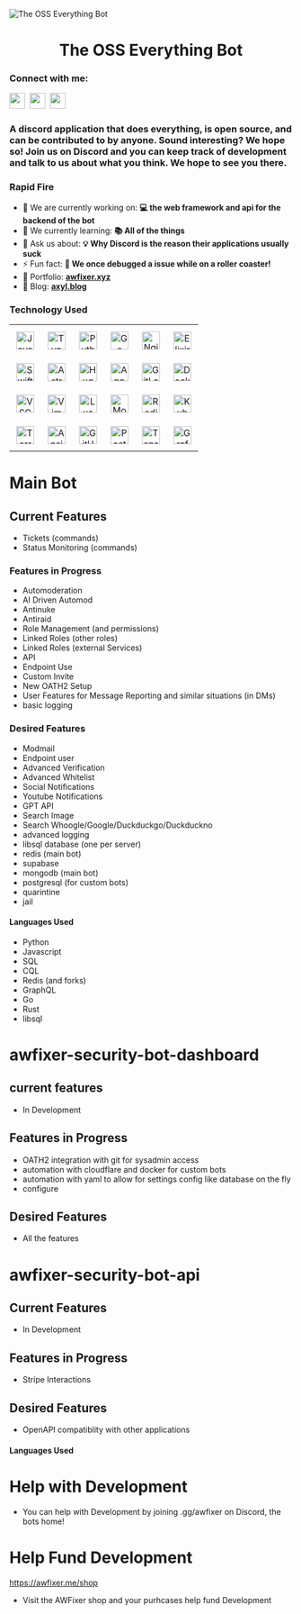 ![The OSS Everything Bot](https://images-wixmp-ed30a86b8c4ca887773594c2.wixmp.com/f/c83c004e-1370-4756-88e5-4071de797088/dgdq8br-09cc7ad6-a021-47a5-b0e0-917b12b0f7a7.gif?token=eyJ0eXAiOiJKV1QiLCJhbGciOiJIUzI1NiJ9.eyJzdWIiOiJ1cm46YXBwOjdlMGQxODg5ODIyNjQzNzNhNWYwZDQxNWVhMGQyNmUwIiwiaXNzIjoidXJuOmFwcDo3ZTBkMTg4OTgyMjY0MzczYTVmMGQ0MTVlYTBkMjZlMCIsIm9iaiI6W1t7InBhdGgiOiJcL2ZcL2M4M2MwMDRlLTEzNzAtNDc1Ni04OGU1LTQwNzFkZTc5NzA4OFwvZGdkcThici0wOWNjN2FkNi1hMDIxLTQ3YTUtYjBlMC05MTdiMTJiMGY3YTcuZ2lmIn1dXSwiYXVkIjpbInVybjpzZXJ2aWNlOmZpbGUuZG93bmxvYWQiXX0.tqRMtE-b2QiI2nnefNxSDMJvZCcYqFmq2ccg_Xfzqb8)

<div id="toc">
  <ul align="center" style="list-style: none">
    <summary>
      <h1>
        The OSS Everything Bot
      </h1>
    </summary>
  </ul>
</div>

**<h3 align="left">Connect with me:</h3>** 
<p align="left"><a href="https://github.com/sushilmagare10" target="_blank"><img src="https://img.shields.io/badge/GitHub-100000?logo=github&logoColor=white" height="28" style="margin-right: 4px"></a> <a href="https://www.linkedin.com/in/sushil-magare" target="_blank"><img src="https://img.shields.io/badge/LinkedIn-0077B5?logo=linkedin&logoColor=white" height="28" style="margin-right: 4px"></a> <a href="https://twitter.com/Sushil__SM" target="_blank"><img src="https://img.shields.io/badge/Twitter-000000?logo=X&logoColor=white" height="28" style="margin-right: 4px"></a></p>

 **<h3 align="left">A discord application that does everything, is open source, and can be contributed  to by anyone. Sound interesting? We hope so! Join us on Discord and you can keep track of development and talk to us about what you think. We hope to see you there.</h3>**

**<h3 align="left">Rapid Fire</h3>**
 
- 💼 We are currently working on: **💻 the web framework and api for the backend of the bot**
- 🌱 We currently learning: **📚 All of the things**
- 💬 Ask us about: **💡 Why Discord is the reason their applications usually suck**
- ⚡ Fun fact: **🎢 We once debugged a issue while on a roller coaster!**
- 📂 Portfolio: **<a href="awfixer.xyz" target="_blank">awfixer.xyz</a>**
- 📝 Blog: **<a href="axyl.blog" target="_blank">axyl.blog</a>**


 **<h3 align="left">Technology Used</h3>**

<table style="width: 100%; border: 0px solid white;"><tr><td style="text-align: center; border: 0px; padding: 12px;"><img src="https://cdn.jsdelivr.net/gh/devicons/devicon/icons/javascript/javascript-original.svg" height="32" alt="JavaScript"/></td><td style="text-align: center; border: 0px; padding: 12px;"><img src="https://cdn.jsdelivr.net/gh/devicons/devicon/icons/typescript/typescript-original.svg" height="32" alt="TypeScript"/></td><td style="text-align: center; border: 0px; padding: 12px;"><img src="https://cdn.jsdelivr.net/gh/devicons/devicon/icons/python/python-original.svg" height="32" alt="Python"/></td><td style="text-align: center; border: 0px; padding: 12px;"><img src="https://cdn.jsdelivr.net/gh/devicons/devicon@latest/icons/go/go-original-wordmark.svg" height="32" alt="Go"/></td><td style="text-align: center; border: 0px; padding: 12px;"><img src="https://cdn.jsdelivr.net/gh/devicons/devicon@latest/icons/nginx/nginx-original.svg" height="32" alt="Nginx"/></td><td style="text-align: center; border: 0px; padding: 12px;"><img src="https://cdn.jsdelivr.net/gh/devicons/devicon/icons/elixir/elixir-original.svg" height="32" alt="Elixir"/></td></tr><tr><td style="text-align: center; border: 0px; padding: 12px;"><img src="https://cdn.jsdelivr.net/gh/devicons/devicon/icons/swift/swift-original.svg" height="32" alt="Swift"/></td><td style="text-align: center; border: 0px; padding: 12px;"><img src="https://skillicons.dev/icons?i=astro" height="32" alt="Astro"/></td><td style="text-align: center; border: 0px; padding: 12px;"><img src="https://cdn.jsdelivr.net/gh/devicons/devicon/icons/hugo/hugo-original.svg" height="32" alt="Hugo"/></td><td style="text-align: center; border: 0px; padding: 12px;"><img src="https://cdn.jsdelivr.net/gh/devicons/devicon@latest/icons/appwrite/appwrite-original.svg" height="32" alt="Appwrite"/></td><td style="text-align: center; border: 0px; padding: 12px;"><img src="https://cdn.simpleicons.org/gitlab/FC6D26" height="32" alt="GitLab"/></td><td style="text-align: center; border: 0px; padding: 12px;"><img src="https://cdn.simpleicons.org/docker/2496ED" height="32" alt="Docker"/></td></tr><tr><td style="text-align: center; border: 0px; padding: 12px;"><img src="https://skillicons.dev/icons?i=vscode" height="32" alt="VSCode"/></td><td style="text-align: center; border: 0px; padding: 12px;"><img src="https://img.shields.io/badge/Vim-019733?logo=vim&logoColor=white" height="32" alt="Vim"/></td><td style="text-align: center; border: 0px; padding: 12px;"><img src="https://img.shields.io/badge/Lua-2C2D72?logo=lua&logoColor=white" height="32" alt="Lua"/></td><td style="text-align: center; border: 0px; padding: 12px;"><img src="https://cdn.jsdelivr.net/gh/devicons/devicon@latest/icons/mongodb/mongodb-original-wordmark.svg" height="32" alt="MongoDB"/></td><td style="text-align: center; border: 0px; padding: 12px;"><img src="https://cdn.jsdelivr.net/gh/devicons/devicon@latest/icons/redis/redis-original-wordmark.svg" height="32" alt="Redis"/></td><td style="text-align: center; border: 0px; padding: 12px;"><img src="https://img.shields.io/badge/Kubernetes-326CE5?logo=kubernetes&logoColor=white" height="32" alt="Kubernetes"/></td></tr><tr><td style="text-align: center; border: 0px; padding: 12px;"><img src="https://img.shields.io/badge/Terraform-623CE4?logo=terraform&logoColor=white" height="32" alt="Terraform"/></td><td style="text-align: center; border: 0px; padding: 12px;"><img src="https://img.shields.io/badge/Ansible-EE0000?logo=ansible&logoColor=white" height="32" alt="Ansible"/></td><td style="text-align: center; border: 0px; padding: 12px;"><img src="https://img.shields.io/badge/GitHub_Actions-2088FF?logo=github-actions&logoColor=white" height="32" alt="GitHub Actions"/></td><td style="text-align: center; border: 0px; padding: 12px;"><img src="https://img.shields.io/badge/PostgreSQL-316192?logo=postgresql&logoColor=white" height="32" alt="PostgreSQL"/></td><td style="text-align: center; border: 0px; padding: 12px;"><img src="https://img.shields.io/badge/TensorFlow-FF6F00?logo=tensorflow&logoColor=white" height="32" alt="TensorFlow"/></td><td style="text-align: center; border: 0px; padding: 12px;"><img src="https://img.shields.io/badge/Grafana-F46800?logo=grafana&logoColor=white" height="32" alt="Grafana"/></td></tr></table>

# Main Bot

## Current Features
- Tickets (commands)
- Status Monitoring (commands)

### Features in Progress

- Automoderation
- AI Driven Automod
- Antinuke
- Antiraid
- Role Management (and permissions)
- Linked Roles (other roles)
- Linked Roles (external Services)
- API
- Endpoint Use
- Custom Invite
- New OATH2 Setup
- User Features for Message Reporting and similar situations (in DMs)
- basic logging

### Desired Features

- Modmail
- Endpoint user
- Advanced Verification
- Advanced Whitelist
- Social Notifications
- Youtube Notifications
- GPT API
- Search Image
- Search Whoogle/Google/Duckduckgo/Duckduckno
- advanced logging
- libsql database (one per server)
- redis (main bot)
- supabase
- mongodb (main bot)
- postgresql (for custom bots)
- quarintine
- jail

#### Languages Used

- Python
- Javascript
- SQL
- CQL
- Redis (and forks)
- GraphQL
- Go
- Rust
- libsql

# awfixer-security-bot-dashboard

## current features

- In Development

## Features in Progress

- OATH2 integration with git for sysadmin access
- automation with cloudflare and docker for custom bots
- automation with yaml to allow for settings config like database on the fly
- configure 



## Desired Features

- All the features

# awfixer-security-bot-api

## Current Features

- In Development

## Features in Progress

- Stripe Interactions

## Desired Features

- OpenAPI compatiblity with other applications

#### Languages Used

# Help with Development

- You can help with Development by joining .gg/awfixer on Discord, the bots home!

# Help Fund Development

https://awfixer.me/shop

- Visit the AWFixer shop and your purhcases help fund Development
